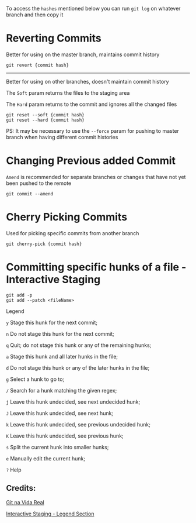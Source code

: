 To access the `hashes` mentioned below you can run `git log` on whatever branch and then copy it

# Reverting Commits

Better for using on the master branch, maintains commit history
```
git revert {commit hash}
```
---

Better for using on other branches, doesn't maintain commit history

The `Soft` param returns the files to the staging area 

The `Hard` param returns to the commit and ignores all the changed files
```
git reset --soft {commit hash}
git reset --hard {commit hash}
```

PS: It may be necessary to use the `--force` param for pushing to master branch when having different commit histories



# Changing Previous added Commit

`Amend` is recommended for separate branches or changes that have not yet been pushed to the remote 

```
git commit --amend 
```
# Cherry Picking Commits

Used for picking specific commits from another branch

```
git cherry-pick {commit hash}
```

# Committing specific hunks of a file - Interactive Staging

```
git add -p 
git add --patch <fileName>
```
Legend

`y` Stage this hunk for the next commit;

`n` Do not stage this hunk for the next commit;

`q` Quit; do not stage this hunk or any of the remaining hunks;

`a` Stage this hunk and all later hunks in the file;

`d` Do not stage this hunk or any of the later hunks in the file;

`g` Select a hunk to go to;

`/` Search for a hunk matching the given regex;

`j` Leave this hunk undecided, see next undecided hunk;

`J` Leave this hunk undecided, see next hunk;

`k` Leave this hunk undecided, see previous undecided hunk;

`K` Leave this hunk undecided, see previous hunk;

`s` Split the current hunk into smaller hunks;

`e` Manually edit the current hunk;

`?` Help



## Credits:

[Git na Vida Real](https://www.udemy.com/course/git-e-github-na-vida-real/)

[Interactive Staging - Legend Section](https://stackoverflow.com/questions/1085162/commit-only-part-of-a-file-in-git)